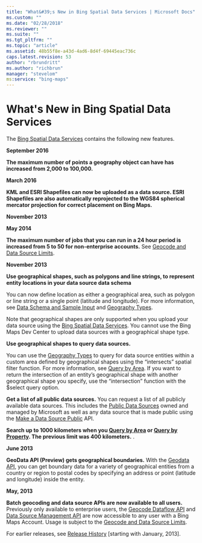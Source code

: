 ```yaml
---
title: "What&#39;s New in Bing Spatial Data Services | Microsoft Docs"
ms.custom: ""
ms.date: "02/28/2018"
ms.reviewer: ""
ms.suite: ""
ms.tgt_pltfrm: ""
ms.topic: "article"
ms.assetid: 48b55f8e-a43d-4ad6-8d4f-69445eac736c
caps.latest.revision: 53
author: "rbrundritt"
ms.author: "richbrun"
manager: "stevelom"
ms:service: "bing-maps"
---
```

# What&#39;s New in Bing Spatial Data Services
The [Bing Spatial Data Services](../spatial-data-services/index.md) contains the following new features.  
  
 **September 2016**  
  
 **The maximum number of points a geography object can have has increased from 2,000 to 100,000.**  
  
 **March 2016**  
  
 **KML and ESRI Shapefiles can now be uploaded as a data source. ESRI Shapefiles are also automatically reprojected to the WGS84 spherical mercator projection for correct placement on Bing Maps.**  
  
 **November 2013**  
  
 **May 2014**  
  
 **The maximum number of jobs that you can run in a 24 hour period is increased from 5 to 50 for non-enterprise accounts.** See [Geocode and Data Source Limits](../spatial-data-services/geocode-and-data-source-limits.md).  
  
 **November 2013**  
  
 **Use geographical shapes, such as polygons and line strings, to represent entity locations in your data source data schema**  
  
 You can now define location as either a geographical area, such as polygon or line string or a single point (latitude and longitude). For more information, see [Data Schema and Sample Input](../spatial-data-services/load-data-source-data-schema-and-sample-input.md) and [Geography Types](../spatial-data-services/geography-types.md).  
  
 Note that geographical shapes are only supported when you upload your data source using the [Bing Spatial Data Services](../spatial-data-services/index.md). You cannot use the Bing Maps Dev Center to upload data sources with a geographical shape type.  
  
 **Use geographical shapes to query data sources.**  
  
 You can use the [Geography Types](../spatial-data-services/geography-types.md) to query for data source entities within a custom area defined by geographical shapes using the “intersects” spatial filter function.  For more information, see [Query by Area](../spatial-data-services/query-by-area.md). If you want to return the intersection of an entity’s geographical shape with another geographical shape you specify, use the “intersection” function with the $select query option.  
  
 **Get a list of all public data sources.** You can request a list of all publicly available data sources. This includes the [Public Data Sources](../spatial-data-services/public-data-sources.md) owned and managed by Microsoft as well as any data source that is made public using the [Make a Data Source Public](../spatial-data-services/make-a-data-source-public.md) API.  
  
 **Search up to 1000 kilometers when you [Query by Area](../spatial-data-services/query-by-area.md) or [Query by Property](../spatial-data-services/query-by-property.md). The previous limit was 400 kilometers.** .  
  
 **June 2013**  
  
 **GeoData API (Preview) gets geographical boundaries.** With the [Geodata API](../spatial-data-services/geodata-api.md), you can get boundary data for a variety of geographical entities from a country or region to postal codes by specifying an address or point (latitude and longitude) inside the entity.  
  
 **May, 2013**  
  
 **Batch geocoding and data source APIs are now available to all users.** Previously only available to enterprise users, the [Geocode Dataflow API](../spatial-data-services/geocode-dataflow-api.md) and [Data Source Management API](../spatial-data-services/data-source-management-api.md) are now accessible to any user with a Bing Maps Account. Usage is subject to the [Geocode and Data Source Limits](../spatial-data-services/geocode-and-data-source-limits.md).  
  
 For earlier releases, see [Release History](../spatial-data-services/release-history.md) [starting with January, 2013].